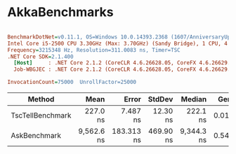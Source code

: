 # AkkaBenchmarks
``` ini

BenchmarkDotNet=v0.11.1, OS=Windows 10.0.14393.2368 (1607/AnniversaryUpdate/Redstone1)
Intel Core i5-2500 CPU 3.30GHz (Max: 3.70GHz) (Sandy Bridge), 1 CPU, 4 logical and 4 physical cores
Frequency=3215348 Hz, Resolution=311.0083 ns, Timer=TSC
.NET Core SDK=2.1.400
  [Host]     : .NET Core 2.1.2 (CoreCLR 4.6.26628.05, CoreFX 4.6.26629.01), 64bit RyuJIT
  Job-WBGJEC : .NET Core 2.1.2 (CoreCLR 4.6.26628.05, CoreFX 4.6.26629.01), 64bit RyuJIT

InvocationCount=75000  UnrollFactor=25000  

```
|           Method |       Mean |      Error |    StdDev |     Median |  Gen 0 | Allocated |
|----------------- |-----------:|-----------:|----------:|-----------:|-------:|----------:|
| TscTellBenchmark |   227.0 ns |   7.487 ns |  12.30 ns |   222.1 ns | 0.0133 |      75 B |
|     AskBenchmark | 9,562.6 ns | 183.313 ns | 469.90 ns | 9,344.3 ns | 0.5467 |    1528 B |
